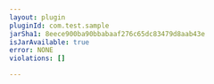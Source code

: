 ```yaml
---
layout: plugin
pluginId: com.test.sample
jarSha1: 8eece900ba90bbabaaf276c65dc83479d8aab43e
isJarAvailable: true
error: NONE
violations: []

---
```

